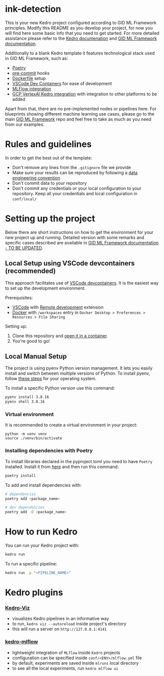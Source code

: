# ink-detection

This is your new Kedro project configured according to GID ML Framework principles. Modify this README as you develop your project, for now you will find here some basic info that you need to get started. For more detailed assistance please refer to the [Kedro documenation](https://kedro.readthedocs.io/en/stable/index.html) and [GID ML Framework documentation](https://github.com/getindata/gid-ml-framework).

Additionally to a blank Kedro template it features technological stack used in GID ML Framework, such as:
  - [Poetry](https://python-poetry.org/)
  - [pre-commit](https://pre-commit.com/) hooks
  - [Dockerfile](https://docs.docker.com/engine/reference/builder/) setup
  - [VSCode Dev Containers](https://code.visualstudio.com/docs/devcontainers/containers) for ease of development
  - [MLFlow integration](https://kedro-mlflow.readthedocs.io/en/stable/)
  - [GCP VertexAI Kedro integration](https://github.com/getindata/kedro-vertexai) with integration to other platforms to be added

 Apart from that, there are no pre-implemented nodes or pipelines here. For blueprints showing different machine learning use cases, please go to the main [GID ML Framework](https://github.com/getindata/gid-ml-framework) repo and feel free to take as much as you need from our examples.

# Rules and guidelines

In order to get the best out of the template:

* Don't remove any lines from the `.gitignore` file we provide
* Make sure your results can be reproduced by following a [data engineering convention](https://kedro.readthedocs.io/en/stable/faq/faq.html#what-is-data-engineering-convention)
* Don't commit data to your repository
* Don't commit any credentials or your local configuration to your repository. Keep all your credentials and local configuration in `conf/local/`

# Setting up the project

Below there are short instructions on how to get the environment for your new project up and running. Detailed version with some remarks and specific cases described are available in [GID ML Framework documentation - TO BE UPDATED](https://gitlab.com/getindata/aa-labs/coe/gid-ml-framework/-/blob/docs-release/README.md).

## Local Setup using VSCode devcontainers (recommended)
This approach facilitates use of [VSCode devcontainers](https://code.visualstudio.com/docs/devcontainers/containers). It is the easiest way to set up the development environment. 

Prerequisites:
* [VSCode](https://code.visualstudio.com/) with [Remote development](https://marketplace.visualstudio.com/items?itemName=ms-vscode-remote.vscode-remote-extensionpack) extension
* [Docker](https://www.docker.com/) with `/workspaces` entry in `Docker Desktop > Preferences > Resources > File Sharing`

Setting up:
1. Clone this repository and [open it in a container](https://code.visualstudio.com/docs/devcontainers/containers#_quick-start-open-an-existing-folder-in-a-container).
2. You're good to go!

## Local Manual Setup

The project is using pyenv Python version management. It lets you easily install and switch between multiple versions of Python. To install pyenv, follow [these steps](https://github.com/pyenv/pyenv#installation=) for your operating system.

To install a specific Python version use this command:
```bash
pyenv install 3.8.16
pyenv shell 3.8.16
```

### Virtual environment

It is recommended to create a virtual environment in your project:
```
python -m venv venv
source ./venv/bin/activate
```

### Installing dependencies with Poetry

To install libraries declared in the pyproject.toml you need to have `Poetry` installed. Install it from [here](https://python-poetry.org/docs/#installing-with-the-official-installer) and then run this command:
```bash
poetry install
```

To add and install dependencies with:
```bash
# dependencies
poetry add <package_name>

# dev dependencies
poetry add -D <package_name>
```
# How to run Kedro

You can run your Kedro project with:

```bash
kedro run
```

To run a specific pipeline:
```bash
kedro run -p "<PIPELINE_NAME>"
```

# Kedro plugins
### [Kedro-Viz](https://github.com/kedro-org/kedro-viz)
- visualizes Kedro pipelines in an informative way
- to run, `kedro viz --autoreload` inside project's directory
- this will run a server on `http://127.0.0.1:4141`


### [kedro-mlflow](https://github.com/Galileo-Galilei/kedro-mlflow)
- lightweight integration of `MLflow` inside `Kedro` projects
- configuration can be specified inside `conf/<ENV>/mlflow.yml` file
- by default, experiments are saved inside `mlruns` local directory
- to see all the local experiments, run `kedro mlflow ui`
